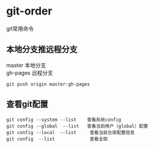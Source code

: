 # git-order
git常用命令


## 本地分支推远程分支
master 本地分支  
gh-pages 远程分支
```git
git push origin master:gh-pages
```
## 查看git配置
```
git config --system --list    查看系统config
git config --global  --list   查看当前用户（global）配置
git config --local  --list     查看当前仓库配置信息
git config  --list             查看全部
```
